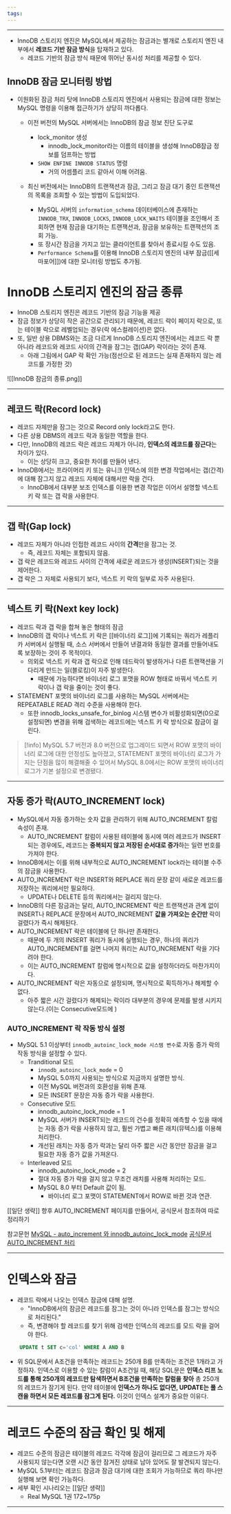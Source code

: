 ```yaml
---
tags:
---
```

---
- InnoDB 스토리지 엔진은 MySQL에서 제공하는 잠금과는 별개로 스토리지 엔진 내부에서 **레코드 기반 잠금 방식**을 탑재하고 있다.
	- 레코드 기반의 잠금 방식 때문에 뛰어난 동시성 처리를 제공할 수 있다.

 ## InnoDB 잠금 모니터링 방법
- 이원화된 잠금 처리 탓에 InnoDB 스토리지 엔진에서 사용되는 잠금에 대한 정보는 MySQL 명령을 이용해 접근하기가 상당히 까다롭다. 
	- 이전 버전의 MySQL 서버에서는 InnoDB의 잠금 정보 진단 도구로 
		- lock_monitor 생성
			- innodb_lock_monitor라는 이름의 테이블을 생성해 InnoDB잠금 정보를 덤프하는 방법
		- `SHOW ENFINE INNODB STATUS` 명령
			- 거의 어셈플리 코드 같아서 이해 어려움.
	
	 - 최신 버전에서는 InnoDB의 트랜잭션과 잠금, 그리고 잠금 대기 중인 트랜잭션의 목록을 조회할 수 있는 방법이 도입되었다.
		- MySQL 서버의 `information_schema` 데이터베이스에 존재하는 `INNODB_TRX`, `INNODB_LOCKS`, `INNODB_LOCK_WAITS` 테이블을 조인해서 조회하면 현재 잠금을 대기하는 트랜잭션과, 잠금을 보유하는 트랜잭션의 조회 가능.
		- 또 장시간 잠금을 가지고 있는 클라이언트를 찾아서 종료시킬 수도 있음.
		- `Performance Schema`를 이용해 InnoDB 스토리지 엔진의 내부 잠금([[세마포어]])에 대한 모니터링 방법도 추가됨.

# InnoDB 스토리지 엔진의 잠금 종류
- InnoDB 스토리지 엔진은 레코드 기반의 잠금 기능을 제공
- 잠금 정보가 상당히 작은 공간으로 관리되기 때문에, 레코드 락이 페이지 락으로, 또는 테이블 락으로 레벨업되는 경우(락 에스컬레이션)은 없다. 
- 또, 일반 상용 DBMS와는 조금 다르게 InnoDB 스토리지 엔진에서는 레코드 락 뿐 아니라 레코드와 레코드 사이의 간격을 잠그는 갭(GAP) 락이라는 것이 존재.
	- 아래 그림에서 GAP 락 확인 가능(점선으로 된 레코드는 실재 존재하지 않는 레코드를 가정한 것)

![[InnoDB 잠금의 종류.png]]

---
## 레코드 락(Record lock)
- 레코드 자체만을 잠그는 것으로 Record only lock라고도 한다. 
- 다른 상용 DBMS의 레코드 락과 동일한 역할을 한다.
- 다만, InnoDB의 레코드 락은 레코드 자체가 아니라, **인덱스의 레코드를 잠근다**는 차이가 있다.
	- 이는 상당히 크고, 중요한 차이를 만들어 낸다. 
- InnoDB에서는 프라이머리 키 또는 유니크 인덱스에 의한 변경 작업에서는 갭(간격)에 대해 잠그지 않고 레코드 자체에 대해서만 락을 건다.
	- InnoDB에서 대부분 보조 인덱스를 이용한 변경 작업은 이어서 설명할 넥스트 키 락 또는 갭 락을 사용한다. 

---
## 갭 락(Gap lock)
- 레코드 자체가 아니라 인접한 레코드 사이의 **간격**만을 잠그는 것.
	- 즉, 레코드 자체는 포함되지 않음.
- 갭 락은 레코드와 레코드 사이의 간격에 새로운 레코드가 생성(INSERT)되는 것을 제어한다.
- 갭 락은 그 자체로 사용되기 보다, 넥스트 키 락의 일부로 자주 사용된다. 

---

## 넥스트 키 락(Next key lock)

- 레코드 락과 갭 락을 합쳐 놓은 형태의 잠금
- InnoDB의 갭 락이나 넥스트 키 락은 [[바이너리 로그]]에 기록되는 쿼리가 레플리카 서버에서 실행될 때, 소스 서버에서 만들어 낸결과와 동일한 결과를 만들어내도록 보장하는 것이 주 목적이다.
	- 의외로 넥스트 키 락과 갭 락으로 인해 데드락이 발생하거나 다른 트랜잭션을 기다리게 만드는 일(블로킹)이 자주 발생한다.
		- 때문에 가능하다면 바이너리 로그 포맷을 ROW 형태로 바꿔서 넥스트 키 락이나 갭 락을 줄이는 것이 좋다. 
- STATEMENT 포맷의 바이너리 로그를 사용하는 MySQL 서버에서는 REPEATABLE READ 격리 수준을 사용해야 한다. 
	- 또한 innodb_locks_unsafe_for_binlog 시스템 변수가 비활성화되면(0으로 설정되면) 변경을 위해 검색하는 레코드에는 넥스트 키 락 방식으로 잠금이 걸린다. 
> [!info]
> MySQL 5.7 버전과 8.0 버전으로 업그레이드 되면서 ROW 포맷의 바이너리 로그에 대한 안정성도 높아졌고, STATEMENT 포맷의 바이너리 로그가 가지는 단점을 많이 해결해줄 수 있어서 MySQL 8.0에서는 ROW 포맷의 바이너리 로그가 기본 설정으로 변경됐다.


---

## 자동 증가 락(AUTO_INCREMENT lock)
- MySQL에서 자동 증가하는 숫자 값을 관리하기 위해 AUTO_INCREMENT 칼럼 속성이 존재.
	- AUTO_INCREMENT 칼럼이 사용된 테이블에 동시에 여러 레코드가 INSERT되는 경우에도, 레코드는 **중복되지 않고 저장된 순서대로 증가**하는 일련 번호를 가져야 한다. 
- InnoDB에서는 이를 위해 내부적으로 AUTO_INCREMENT lock라는 테이블 수주의 잠금을 사용한다. 
- AUTO_INCREMENT 락은 INSERT와 REPLACE 쿼리 문장 같이 새로운 레코드를 저장하는 쿼리에서만 필요하다.
	- UPDATE나 DELETE 등의 쿼리에서는 걸리지 않는다. 
- InnoDB의 다른 잠금과는 달리, AUTO_INCREMENT 락은 트랜잭션과 관계 없이 INSERT나 REPLACE 문장에서 AUTO_INCREMENT **값을 가져오는 순간만** 락이 걸렸다가 즉시 해제된다. 
- AUTO_INCREMENT 락은 테이블에 단 하나만 존재한다.
	- 때문에 두 개의 INSERT 쿼리가 동시에 실행되는 경우, 하나의 쿼리가 AUTO_INCREMENT를 걸면 나머지 쿼리는 AUTO_INCREMENT 락을 기다려야 한다.
	- 이는 AUTO_INCREMENT 칼럼에 명시적으로 값을 설정하더라도 마찬가지이다. 
- AUTO_INCREMENT 락은 자동으로 설정되며, 명시적으로 획득하거나 해제할 수 없다.
	- 아주 짧은 시간 걸렸다가 해제되는 락이라 대부분의 경우에 문제를 발생 시키지 않는다.(이는 Consecutive모드에 ) 
 
 ### AUTO_INCREMENT 락 작동 방식 설정
 - MySQL 5.1 이상부터 `innodb_autoinc_lock_mode 시스템 변수`로 자동 증가 락의 작동 방식을 설정할 수 있다. 
	 - Tranditional 모드
		 - `innodb_autoinc_lock_mode` = 0
		 - MySQL 5.0까지 사용되는 방식으로 지금까지 설명한 방식. 
		 - 이전 MySQL 버전과의 호환성을 위해 존재.
		 - 모든 INSERT 문장은 자동 증가 락을 사용한다.
	 - Consecutive 모드
		- innodb_autoinc_lock_mode = 1
		- MySQL 서버가 INSERT되는 레코드의 건수를 정확히 예측할 수 있을 때에는 자동 증가 락을 사용하지 않고, 훨씬 가볍고 빠른 래치(뮤텍스)를 이용해 처리한다. 
		- 개선된 래치는 자동 증가 락과는 달리 아주 짧은 시간 동안만 잠금을 걸고 필요한 자동 증가 값을 가져온다.
	- Interleaved 모드
		- innodb_autoinc_lock_mode = 2
		- 절대 자동 증가 락을 걸지 않고 무조건 래치를 사용해 처리하는 모드.
		- MySQL 8.0 부터 Default 값이 됨.
			- 바이너리 로그 포맷이 STATEMENT에서 ROW로 바뀐 것과 연관. 


[[일단 생략]]
향후 AUTO_INCREMENT 페이지를 만들어서, 공식문서 참조하여 따로 정리하기

참고문헌
[MySQL - auto_increment 와 innodb_autoinc_lock_mode](https://hoing.io/archives/1289)
[공식문서 AUTO_INCREMENT 처리](https://dev.mysql.com/doc/refman/8.0/en/innodb-auto-increment-handling.html#innodb-auto-increment-lock-modes)


---

# 인덱스와 잠금
- 레코드 락에서 나오는 인덱스 잠금에 대해 설명.
	- "InnoDB에서의 잠금은 레코드를 잠그는 것이 아니라 인덱스를 잠그는 방식으로 처리된다."
	- 즉, 변경해야 할 레코드를 찾기 위해 검색한 인덱스의 레코드를 모드 락을 걸어야 한다. 
```sql
	UPDATE t SET c='col' WHERE A AND B
```

- 위 SQL문에서 A조건을 만족하는 레코드는 250개 B를 만족하는 조건은 1개라고 가정하자. 인덱스로 이용할 수 있는 칼럼이 A조건일 때, 해당 SQL문은 **인덱스 리프 노드를 통해 250개의 레코드만 탐색하면서 B조건을 만족하는 칼럼을 찾아** 총 250개의 레코드가 잠기게 된다. 만약 테이블에 **인덱스가 하나도 없다면, UPDATE는 풀 스캔을 하면서 모든 레코드를 잠그게 된다.** 이것이 인덱스 설계가 중요한 이유다.
---

# 레코드 수준의 잠금 확인 및 해제
- 레코드 수준의 잠금은 테이블의 레코드 각각에 잠금이 걸리므로 그 레코드가 자주 사용되지 않는다면 오랜 시간 동안 잠겨진 상태로 남아 있어도 잘 발견되지 않는다. 
- MySQL 5.1부터는 레코드 잠금과 잠금 대기에 대한 조회가 가능하므로 쿼리 하나만 실행해 보면 확인 가능하다.
- 세부 확인 시나리오는 [[일단 생략]] 
	- Real MySQL 1권 172~175p

---
